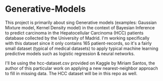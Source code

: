 # Generative-Models
This project is primarily about sing Generative models (examples: Gaussian Mixture model, Kernel Density model) in the context of Bayesian Inference to predict carcinoma in the Hepatocellular Carcinoma (HCC) patients database collected by the University of Madrid.  I'm working specifically with this dataset since it only contains 165 patient-records, so it's a fairly small dataset (typical of medical datasets) to apply typical machine learning predictive models such as logistic regression & neural networks.

I'll be using the hcc-dataset.csv provided on Kaggle by Miriam Santos, the author of this particular work on applying a new nearest-neighbor approach to fill in missing data. The HCC dataset will be in this repo as well.
